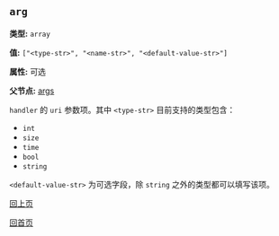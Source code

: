 `arg`
----------

**类型:** `array`

**值:** `["<type-str>", "<name-str>", "<default-value-str>"]`

**属性:** 可选

**父节点:** [args](args.md)

`handler` 的 `uri` 参数项。其中 `<type-str>` 目前支持的类型包含：

- `int`  
- `size`  
- `time`  
- `bool`  
- `string`

`<default-value-str>` 为可选字段，除 `string` 之外的类型都可以填写该项。

[回上页](../ngx_wizard.md)

[回首页](../../index.md)